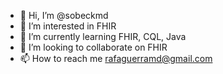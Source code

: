 - 👋 Hi, I’m @sobeckmd
- 👀 I’m interested in FHIR
- 🌱 I’m currently learning FHIR, CQL, Java
- 💞️ I’m looking to collaborate on FHIR
- 📫 How to reach me rafaguerramd@gmail.com

<!---
sobeckmd/sobeckmd is a ✨ special ✨ repository because its `README.md` (this file) appears on your GitHub profile.
You can click the Preview link to take a look at your changes.
--->
